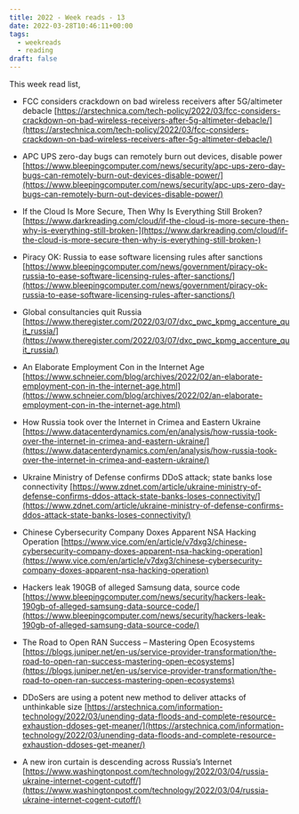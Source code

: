 ```yaml
---
title: 2022 - Week reads - 13
date: 2022-03-28T10:46:11+00:00
tags:
  - weekreads
  - reading
draft: false
---
```


This week read list,

- FCC considers crackdown on bad wireless receivers after 5G/altimeter debacle
[https://arstechnica.com/tech-policy/2022/03/fcc-considers-crackdown-on-bad-wireless-receivers-after-5g-altimeter-debacle/](https://arstechnica.com/tech-policy/2022/03/fcc-considers-crackdown-on-bad-wireless-receivers-after-5g-altimeter-debacle/)

- APC UPS zero-day bugs can remotely burn out devices, disable power
[https://www.bleepingcomputer.com/news/security/apc-ups-zero-day-bugs-can-remotely-burn-out-devices-disable-power/](https://www.bleepingcomputer.com/news/security/apc-ups-zero-day-bugs-can-remotely-burn-out-devices-disable-power/)

- If the Cloud Is More Secure, Then Why Is Everything Still Broken?
[https://www.darkreading.com/cloud/if-the-cloud-is-more-secure-then-why-is-everything-still-broken-](https://www.darkreading.com/cloud/if-the-cloud-is-more-secure-then-why-is-everything-still-broken-)

- Piracy OK: Russia to ease software licensing rules after sanctions
[https://www.bleepingcomputer.com/news/government/piracy-ok-russia-to-ease-software-licensing-rules-after-sanctions/](https://www.bleepingcomputer.com/news/government/piracy-ok-russia-to-ease-software-licensing-rules-after-sanctions/)

- Global consultancies quit Russia
[https://www.theregister.com/2022/03/07/dxc_pwc_kpmg_accenture_quit_russia/](https://www.theregister.com/2022/03/07/dxc_pwc_kpmg_accenture_quit_russia/)

- An Elaborate Employment Con in the Internet Age
[https://www.schneier.com/blog/archives/2022/02/an-elaborate-employment-con-in-the-internet-age.html](https://www.schneier.com/blog/archives/2022/02/an-elaborate-employment-con-in-the-internet-age.html)

- How Russia took over the Internet in Crimea and Eastern Ukraine
[https://www.datacenterdynamics.com/en/analysis/how-russia-took-over-the-internet-in-crimea-and-eastern-ukraine/](https://www.datacenterdynamics.com/en/analysis/how-russia-took-over-the-internet-in-crimea-and-eastern-ukraine/)

- Ukraine Ministry of Defense confirms DDoS attack; state banks lose connectivity
[https://www.zdnet.com/article/ukraine-ministry-of-defense-confirms-ddos-attack-state-banks-loses-connectivity/](https://www.zdnet.com/article/ukraine-ministry-of-defense-confirms-ddos-attack-state-banks-loses-connectivity/)

- Chinese Cybersecurity Company Doxes Apparent NSA Hacking Operation
[https://www.vice.com/en/article/v7dxg3/chinese-cybersecurity-company-doxes-apparent-nsa-hacking-operation](https://www.vice.com/en/article/v7dxg3/chinese-cybersecurity-company-doxes-apparent-nsa-hacking-operation)

- Hackers leak 190GB of alleged Samsung data, source code
[https://www.bleepingcomputer.com/news/security/hackers-leak-190gb-of-alleged-samsung-data-source-code/](https://www.bleepingcomputer.com/news/security/hackers-leak-190gb-of-alleged-samsung-data-source-code/)

- The Road to Open RAN Success – Mastering Open Ecosystems
[https://blogs.juniper.net/en-us/service-provider-transformation/the-road-to-open-ran-success-mastering-open-ecosystems](https://blogs.juniper.net/en-us/service-provider-transformation/the-road-to-open-ran-success-mastering-open-ecosystems)

- DDoSers are using a potent new method to deliver attacks of unthinkable size
[https://arstechnica.com/information-technology/2022/03/unending-data-floods-and-complete-resource-exhaustion-ddoses-get-meaner/](https://arstechnica.com/information-technology/2022/03/unending-data-floods-and-complete-resource-exhaustion-ddoses-get-meaner/)

- A new iron curtain is descending across Russia’s Internet
[https://www.washingtonpost.com/technology/2022/03/04/russia-ukraine-internet-cogent-cutoff/](https://www.washingtonpost.com/technology/2022/03/04/russia-ukraine-internet-cogent-cutoff/)
